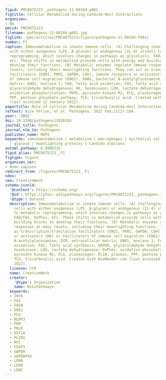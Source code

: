 ```yaml
---
figid: PMC8875223__pathogens-11-00184-g001
figtitle: Cellular Metabolism during Candida-Host Interactions
organisms:
- NA
pmcid: PMC8875223
filename: pathogens-11-00184-g001.jpg
figlink: /pmc/articles/PMC8875223/figure/pathogens-11-00184-f001/
number: F1
caption: Immunometabolism in innate immune cells. (A) Challenging innate immune cells
  with either exogenous (LPS, β-glucan) or endogenous (IL-4) stimuli leads to metabolic
  reprogramming, which involves changes in pathways as glycolysis, FAO/FAS, OxPhos,
  etc. These shifts in metabolism provide cells with energy and building blocks to
  develop their functions. (B) Metabolic enzymes regulate immune responses at many
  levels, including their moonlighting functions. They can act as transcription/translation
  facilitators (ENO1, PKM2, GAPDH, LDH), immune receptors or activators (HK) or facilitators
  of immune cell migration (ENO1). bNAG, bacterial N-acetylglucosamine; ECM, extracellular
  matrix; ENO1, enolase 1; FAO, fatty acid oxidation; FAS, fatty acid synthesis; GAPDH,
  glyceraldehyde dehydrogenase; HK, hexokinase; LDH, lactate dehydrogenase; OxPhos,
  oxidative phosphorylation; PKM2, pyruvate kinase M2; PLG, plasminogen; PLIN, plasmin;
  PPP, pentose phosphate pathway; TCA, tricarboxylic acid. Created with BioRender.com
  (last accessed 12 January 2022).
papertitle: Role of Cellular Metabolism during Candida-Host Interactions.
reftext: Aize Pellon, et al. Pathogens. 2022 Feb;11(2):184.
year: '2022'
doi: 10.3390/pathogens11020184
journal_title: Pathogens
journal_nlm_ta: Pathogens
publisher_name: MDPI
keywords: immunometabolism | metabolism | macrophages | epithelial cells | glycolysis
  | glucose | moonlighting proteins | Candida albicans
automl_pathway: 0.8900216
figid_alias: PMC8875223__F1
figtype: Figure
organisms_ner:
- Homo sapiens
redirect_from: /figures/PMC8875223__F1
ndex: ''
seo: CreativeWork
schema-jsonld:
  '@context': https://schema.org/
  '@id': https://pfocr.wikipathways.org/figures/PMC8875223__pathogens-11-00184-g001.html
  '@type': Dataset
  description: Immunometabolism in innate immune cells. (A) Challenging innate immune
    cells with either exogenous (LPS, β-glucan) or endogenous (IL-4) stimuli leads
    to metabolic reprogramming, which involves changes in pathways as glycolysis,
    FAO/FAS, OxPhos, etc. These shifts in metabolism provide cells with energy and
    building blocks to develop their functions. (B) Metabolic enzymes regulate immune
    responses at many levels, including their moonlighting functions. They can act
    as transcription/translation facilitators (ENO1, PKM2, GAPDH, LDH), immune receptors
    or activators (HK) or facilitators of immune cell migration (ENO1). bNAG, bacterial
    N-acetylglucosamine; ECM, extracellular matrix; ENO1, enolase 1; FAO, fatty acid
    oxidation; FAS, fatty acid synthesis; GAPDH, glyceraldehyde dehydrogenase; HK,
    hexokinase; LDH, lactate dehydrogenase; OxPhos, oxidative phosphorylation; PKM2,
    pyruvate kinase M2; PLG, plasminogen; PLIN, plasmin; PPP, pentose phosphate pathway;
    TCA, tricarboxylic acid. Created with BioRender.com (last accessed 12 January
    2022).
  license: CC0
  name: CreativeWork
  creator:
    '@type': Organization
    name: WikiPathways
  keywords:
  - IRF6
  - FAS
  - FASN
  - ENO1
  - PLG
  - NLRP3
  - PKM
  - PKLR
  - HIF1A
  - PLIN1
  - MYC
  - FOXP3
  - GAPDH
  - GAPDHP44
  - LDHA
  - LDHB
  - LDHC
---
```

